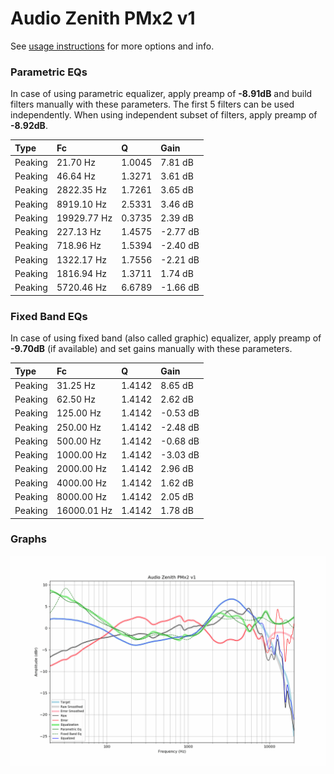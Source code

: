 # Audio Zenith PMx2 v1
See [usage instructions](https://github.com/jaakkopasanen/AutoEq#usage) for more options and info.

### Parametric EQs
In case of using parametric equalizer, apply preamp of **-8.91dB** and build filters manually
with these parameters. The first 5 filters can be used independently.
When using independent subset of filters, apply preamp of **-8.92dB**.

| Type    | Fc          |      Q | Gain     |
|:--------|:------------|:-------|:---------|
| Peaking | 21.70 Hz    | 1.0045 | 7.81 dB  |
| Peaking | 46.64 Hz    | 1.3271 | 3.61 dB  |
| Peaking | 2822.35 Hz  | 1.7261 | 3.65 dB  |
| Peaking | 8919.10 Hz  | 2.5331 | 3.46 dB  |
| Peaking | 19929.77 Hz | 0.3735 | 2.39 dB  |
| Peaking | 227.13 Hz   | 1.4575 | -2.77 dB |
| Peaking | 718.96 Hz   | 1.5394 | -2.40 dB |
| Peaking | 1322.17 Hz  | 1.7556 | -2.21 dB |
| Peaking | 1816.94 Hz  | 1.3711 | 1.74 dB  |
| Peaking | 5720.46 Hz  | 6.6789 | -1.66 dB |

### Fixed Band EQs
In case of using fixed band (also called graphic) equalizer, apply preamp of **-9.70dB**
(if available) and set gains manually with these parameters.

| Type    | Fc          |      Q | Gain     |
|:--------|:------------|:-------|:---------|
| Peaking | 31.25 Hz    | 1.4142 | 8.65 dB  |
| Peaking | 62.50 Hz    | 1.4142 | 2.62 dB  |
| Peaking | 125.00 Hz   | 1.4142 | -0.53 dB |
| Peaking | 250.00 Hz   | 1.4142 | -2.48 dB |
| Peaking | 500.00 Hz   | 1.4142 | -0.68 dB |
| Peaking | 1000.00 Hz  | 1.4142 | -3.03 dB |
| Peaking | 2000.00 Hz  | 1.4142 | 2.96 dB  |
| Peaking | 4000.00 Hz  | 1.4142 | 1.62 dB  |
| Peaking | 8000.00 Hz  | 1.4142 | 2.05 dB  |
| Peaking | 16000.01 Hz | 1.4142 | 1.78 dB  |

### Graphs
![](./Audio%20Zenith%20PMx2%20v1.png)